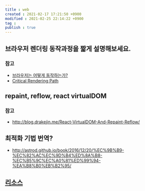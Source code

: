 ```yaml
---
title : web
created : 2021-02-17 17:21:50 +0900
modified : 2021-02-25 22:14:22 +0900
tag : 
publish : true
---
```

## 브라우저 렌더링 동작과정을 짧게 설명해보세요.

### 참고

-   [브라우저는 어떻게 동작하는가?](https://d2.naver.com/helloworld/59361)
-   [Critical Rendering Path](https://developers.google.com/web/fundamentals/performance/critical-rendering-path)

## repaint, reflow, react virtualDOM

### 참고

-   http://blog.drakejin.me/React-VirtualDOM-And-Repaint-Reflow/

## 최적화 기법 번역?

-   http://astrod.github.io/book/2016/12/20/%EC%9B%B9-%EC%82%AC%EC%9D%B4%ED%8A%B8-%EC%B5%9C%EC%A0%81%ED%99%94-%EA%B8%B0%EB%B2%95/

## [리소스](리소스.md)

